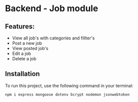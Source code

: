 # Backend - Job module

## Features:

- View all job's with categories and fillter's
- Post a new job
- View posted job's
- Edit a job
- Delete a job

## Installation

To run this project, use the following command in your terminal:

```bash
npm i express mongoose dotenv bcrypt nodemon jsonwebtoken
